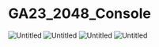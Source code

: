 # GA23_2048_Console
![Untitled](https://s3-us-west-2.amazonaws.com/secure.notion-static.com/b0220535-cfde-4bcb-b42e-31697f81b0de/Untitled.png)
![Untitled](https://s3-us-west-2.amazonaws.com/secure.notion-static.com/d695bacc-8840-4a46-b392-2c5de46b4db9/Untitled.png)
![Untitled](https://s3-us-west-2.amazonaws.com/secure.notion-static.com/414759ed-1849-4bd4-be35-94e3cc8102ab/Untitled.png)
![Untitled](https://s3-us-west-2.amazonaws.com/secure.notion-static.com/96c41544-2e67-4832-a8c5-fde64c2dd6a0/Untitled.png)
